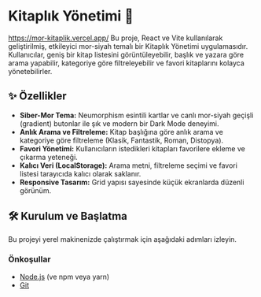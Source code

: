 # Kitaplık Yönetimi 🚀
https://mor-kitaplik.vercel.app/
Bu proje, React ve Vite kullanılarak geliştirilmiş, etkileyici mor-siyah temalı bir Kitaplık Yönetimi uygulamasıdır. Kullanıcılar, geniş bir kitap listesini görüntüleyebilir, başlık ve yazara göre arama yapabilir, kategoriye göre filtreleyebilir ve favori kitaplarını kolayca yönetebilirler.

## ✨ Özellikler

* **Siber-Mor Tema:** Neumorphism esintili kartlar ve canlı mor-siyah geçişli (gradient) butonlar ile şık ve modern bir Dark Mode deneyimi.
* **Anlık Arama ve Filtreleme:** Kitap başlığına göre anlık arama ve kategoriye göre filtreleme (Klasik, Fantastik, Roman, Distopya).
* **Favori Yönetimi:** Kullanıcıların istedikleri kitapları favorilere ekleme ve çıkarma yeteneği.
* **Kalıcı Veri (LocalStorage):** Arama metni, filtreleme seçimi ve favori listesi tarayıcıda kalıcı olarak saklanır.
* **Responsive Tasarım:** Grid yapısı sayesinde küçük ekranlarda düzenli görünüm.

## 🛠️ Kurulum ve Başlatma

Bu projeyi yerel makinenizde çalıştırmak için aşağıdaki adımları izleyin.

### Önkoşullar

* [Node.js](https://nodejs.org/) (ve npm veya yarn)
* [Git](https://git-scm.com/)

